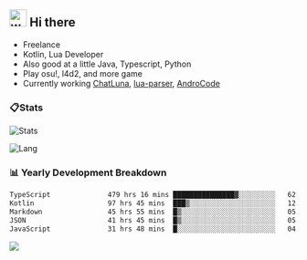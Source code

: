 ## <img alt="wave" src="https://raw.githubusercontent.com/MartinHeinz/MartinHeinz/master/wave.gif" width="30px"> Hi there

- Freelance
- Kotlin, Lua Developer
- Also good at a little Java, Typescript, Python
- Play osu!, l4d2, and more game
- Currently working [ChatLuna](https://github.com/ChatLunaLab), [lua-parser](https://github.com/dingyi222666/lua-parser), [AndroCode](https://github.com/dingyi222666/AndroCode)

### 📋Stats

![Stats](https://github-readme-stats.vercel.app/api?username=dingyi222666&show_icons=true&icon_color=47A69E&title_color=47A69E&count_private=true)    

![Lang](https://github-readme-stats.vercel.app/api/top-langs/?username=dingyi222666&layout=compact&title_color=47A69E&hide=html,css,c,c%2B%2B)   

### 📊 Yearly Development Breakdown

<!--START_SECTION:waka-->

```txt
TypeScript              479 hrs 16 mins ███████████████▓░░░░░░░░░   62.14 %
Kotlin                  97 hrs 45 mins  ███▒░░░░░░░░░░░░░░░░░░░░░   12.67 %
Markdown                45 hrs 55 mins  █▒░░░░░░░░░░░░░░░░░░░░░░░   05.95 %
JSON                    41 hrs 45 mins  █▒░░░░░░░░░░░░░░░░░░░░░░░   05.42 %
JavaScript              31 hrs 48 mins  █░░░░░░░░░░░░░░░░░░░░░░░░   04.12 %
```

<!--END_SECTION:waka-->

![](https://komarev.com/ghpvc/?username=dingyi222666)
